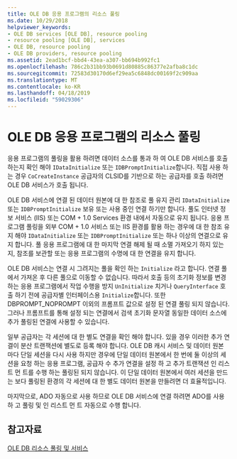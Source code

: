 ```yaml
---
title: OLE DB 응용 프로그램의 리소스 풀링
ms.date: 10/29/2018
helpviewer_keywords:
- OLE DB services [OLE DB], resource pooling
- resource pooling [OLE DB], services
- OLE DB, resource pooling
- OLE DB providers, resource pooling
ms.assetid: 2ead1bcf-bbd4-43ea-a307-bb694b992fc1
ms.openlocfilehash: 786c2b31bb93b0691d80885c86377e2afba8c1dc
ms.sourcegitcommit: 72583d30170d6ef29ea5c6848dc00169f2c909aa
ms.translationtype: MT
ms.contentlocale: ko-KR
ms.lasthandoff: 04/18/2019
ms.locfileid: "59029306"
---
```

# <a name="resource-pooling-in-your-ole-db-application"></a>OLE DB 응용 프로그램의 리소스 풀링

응용 프로그램의 풀링을 활용 하려면 데이터 소스를 통과 하 여 OLE DB 서비스를 호출 하는지 확인 해야 `IDataInitialize` 또는 `IDBPromptInitialize`합니다. 직접 사용 하는 경우 `CoCreateInstance` 공급자의 CLSID를 기반으로 하는 공급자를 호출 하려면 OLE DB 서비스가 호출 됩니다.

OLE DB 서비스에 연결 된 데이터 원본에 대 한 참조로 풀 유지 관리 `IDataInitialize` 또는 `IDBPromptInitialize` 보유 또는 사용 중인 연결 하기만 합니다. 풀도 인터넷 정보 서비스 (IIS) 또는 COM + 1.0 Services 환경 내에서 자동으로 유지 됩니다. 응용 프로그램 풀링을 외부 COM + 1.0 서비스 또는 IIS 환경를 활용 하는 경우에 대 한 참조 유지 해야 `IDataInitialize` 또는 `IDBPromptInitialize` 또는 하나 이상의 연결으로 유지 합니다. 풀 응용 프로그램에 대 한 마지막 연결 해제 될 때 소멸 가져오기 하지 있는지, 참조를 보관할 또는 응용 프로그램의 수명에 대 한 연결을 유지 합니다.

OLE DB 서비스는 연결 시 그려지는 풀을 확인 하는 `Initialize` 라고 합니다. 연결 풀에서 가져온 후 다른 풀으로 이동할 수 없습니다. 따라서 호출 등의 초기화 정보를 변경 하는 응용 프로그램에서 작업 수행을 방지 `UnInitialize` 치거나 `QueryInterface` 호출 하기 전에 공급자별 인터페이스용 `Initialize`합니다. 또한 DBPROMPT_NOPROMPT 이외의 프롬프트 값으로 설정 된 연결 풀링 되지 않습니다. 그러나 프롬프트를 통해 설정 되는 연결에서 검색 초기화 문자열 동일한 데이터 소스에 추가 풀링된 연결에 사용할 수 있습니다.

일부 공급자는 각 세션에 대 한 별도 연결을 확인 해야 합니다. 있을 경우 이러한 추가 연결이 분산 트랜잭션에 별도로 등록 해야 합니다. OLE DB 캐시 서비스 및 데이터 원본 마다 단일 세션을 다시 사용 하지만 경우에 단일 데이터 원본에서 한 번에 둘 이상의 세션을 요청 하는 응용 프로그램, 공급자 수 추가 연결을 설정 하 고 추가 트랜잭션 인 리스트 먼 트를 수행 하는 풀링된 되지 않습니다. 이 단일 데이터 원본에서 여러 세션을 만드는 보다 풀링된 환경의 각 세션에 대 한 별도 데이터 원본을 만들려면 더 효율적입니다.

마지막으로, ADO 자동으로 사용 하므로 OLE DB 서비스에 연결 하려면 ADO를 사용 하 고 풀링 및 인 리스트 먼 트 자동으로 수행 합니다.

## <a name="see-also"></a>참고자료

[OLE DB 리소스 풀링 및 서비스](../../data/oledb/ole-db-resource-pooling-and-services.md)
